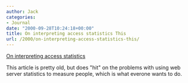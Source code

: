 ```yaml
---
author: Jack
categories:
- Journal
date: "2000-09-28T10:24:18+00:00"
title: On interpreting access statistics This
url: /2000/on-interpreting-access-statistics-this/
---
```


[On interpreting access statistics][1]

This article is pretty old, but does "hit" on the problems with using web server statistics to measure people, which is what everone wants to do.

 [1]: http://web.archive.org/web/20010410070958/http://www.cranfield.ac.uk:80/docs/stats/